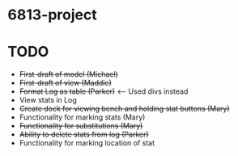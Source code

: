 # 6813-project

TODO
===
+ ~~First-draft of model (Michael)~~
+ ~~First-draft of view (Maddie)~~
+ ~~Format Log as table (Parker)~~ <-- Used divs instead
+ View stats in Log
+ ~~Create dock for viewing bench and holding stat buttons (Mary)~~
+ Functionality for marking stats (Mary)
+ ~~Functionality for substitutions (Mary)~~
+ ~~Ability to delete stats from log (Parker)~~
+ Functionality for marking location of stat
